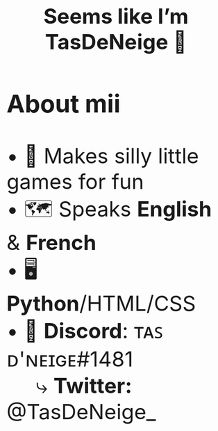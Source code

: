 <h1 align="center"> <font size="58">Seems like I’m TasDeNeige 👋</h1>
 
<h3>About mii</h3>
• 👾 Makes silly little games for fun <br>
 • 🗺️ Speaks <b>English</b> & <b>French</b> <br>
• 🖥️ <b>Python</b>/HTML/CSS <br>
• 💬 <b>Discord</b>: ᴛᴀꜱ ᴅ'ɴᴇɪɢᴇ#1481 <br>
 &nbsp;&nbsp;&nbsp;&nbsp; ⤷ <b>Twitter:</b> @TasDeNeige_


<!---
[![My Skills](https://skillicons.dev/icons?i=py,html,css,twitter,discord&perline=3)](https://skillicons.dev)

TasDeNeige/TasDeNeige is a ✨ special ✨ repository because its `README.md` (this file) appears on your GitHub profile.
You can click the Preview link to take a look at your changes.
--->
